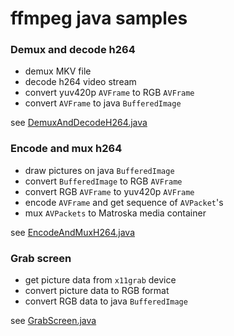 # ffmpeg java samples


### Demux and decode h264

* demux MKV file
* decode h264 video stream
* convert yuv420p `AVFrame` to RGB `AVFrame`
* convert `AVFrame` to java `BufferedImage`

see [DemuxAndDecodeH264.java](https://github.com/vzhn/ffmpeg-java-samples/blob/master/src/main/java/DemuxAndDecodeH264.java)

### Encode and mux h264
* draw pictures on java `BufferedImage`
* convert `BufferedImage` to RGB `AVFrame`
* convert RGB `AVFrame` to yuv420p `AVFrame`
* encode `AVFrame` and get sequence of `AVPacket`'s
* mux `AVPackets` to Matroska media container

see [EncodeAndMuxH264.java](https://github.com/vzhn/ffmpeg-java-samples/blob/master/src/main/java/EncodeAndMuxH264.java)


### Grab screen
* get picture data from `x11grab` device
* convert picture data to RGB format
* convert RGB data to java `BufferedImage`

see [GrabScreen.java](https://github.com/vzhn/ffmpeg-java-samples/blob/master/src/main/java/GrabScreen.java)